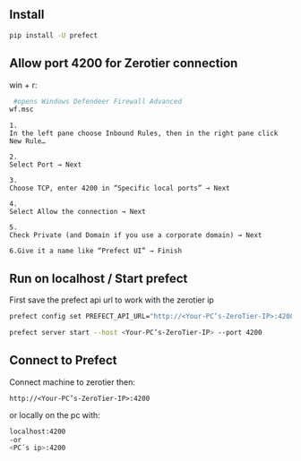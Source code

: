 
## Install
```bash
pip install -U prefect
```

## Allow port 4200 for Zerotier connection
win + r:
```bash
 #opens Windows Defendeer Firewall Advanced
wf.msc 
```

```
1.
In the left pane choose Inbound Rules, then in the right pane click New Rule…

2.
Select Port → Next

3.
Choose TCP, enter 4200 in “Specific local ports” → Next

4.
Select Allow the connection → Next

5.
Check Private (and Domain if you use a corporate domain) → Next

6.Give it a name like “Prefect UI” → Finish

```

## Run on localhost / Start prefect
First save the prefect api url to work with the zerotier ip

```bash
prefect config set PREFECT_API_URL="http://<Your-PC’s-ZeroTier-IP>:4200/api"
```
```bash
prefect server start --host <Your-PC’s-ZeroTier-IP> --port 4200
```

## Connect to Prefect
Connect machine to zerotier then:

``http://<Your-PC’s-ZeroTier-IP>:4200``

or locally on the pc with:
```bash
localhost:4200
-or
<PC´s ip>:4200
```